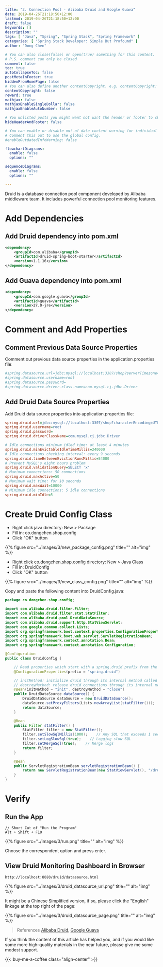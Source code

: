 ```yaml
---
title: "3. Connection Pool - Alibaba Druid and Google Guava"
date: 2019-04-26T21:18:50+12:00
lastmod: 2019-04-26T21:18:50+12:00
draft: false
keywords: []
description: ""
tags: [ "Java", "Spring", "Spring Stack", "Spring Framework" ]
categories: [ "Spring Stack Developer: Simple But Profound" ]
author: "Dong Chen"

# You can also close(false) or open(true) something for this content.
# P.S. comment can only be closed
comment: false
toc: true
autoCollapseToc: false
postMetaInFooter: true
hiddenFromHomePage: false
# You can also define another contentCopyright. e.g. contentCopyright: "This is another copyright."
contentCopyright: false
reward: true
mathjax: false
mathjaxEnableSingleDollar: false
mathjaxEnableAutoNumber: false

# You unlisted posts you might want not want the header or footer to show
hideHeaderAndFooter: false

# You can enable or disable out-of-date content warning for individual post.
# Comment this out to use the global config.
#enableOutdatedInfoWarning: false

flowchartDiagrams:
  enable: false
  options: ""

sequenceDiagrams: 
  enable: false
  options: ""

---
```


Druid is a database connection pool component developed by Alibaba middleware team. It includes powerful connection pool monitoring features.

<!--more-->

# Add Dependencies

## Add Druid dependency into pom.xml

```xml
<dependency>
    <groupId>com.alibaba</groupId>
    <artifactId>druid-spring-boot-starter</artifactId>
    <version>1.1.16</version>
</dependency>
```

## Add Guava dependency into pom.xml

```xml
<dependency>
    <groupId>com.google.guava</groupId>
    <artifactId>guava</artifactId>
    <version>27.0-jre</version>
</dependency>
```

# Comment and Add Properties

## Comment Previous Data Source Properties

Comment out previous data source properties in the application.properties file:

```ini
#spring.datasource.url=jdbc:mysql://localhost:3307/shop?serverTimezone=UTC
#spring.datasource.username=root
#spring.datasource.password=
#spring.datasource.driver-class-name=com.mysql.cj.jdbc.Driver
```

## Add Druid Data Source Properties

Add Druid data source properties into application.properties file:

```ini
spring.druid.url=jdbc:mysql://localhost:3307/shop?characterEncoding=UTF-8&serverTimezone=UTC
spring.druid.username=root
spring.druid.password=
spring.druid.driverClassName=com.mysql.cj.jdbc.Driver

# Idle connections minimum idled time: at least 4 minutes
spring.druid.minEvictableIdleTimeMillis=240000
# Idle connections checking interval: every 9 seconds
spring.druid.timeBetweenEvictionRunsMillis=54000
# Prevent MySQL's eight hours problem
spring.druid.validationQuery=SELECT 'x'
# Maximum connections: 50 connections
spring.druid.maxActive=50
# Maximum wait time: for 10 seconds
spring.druid.maxWait=10000
# Minimum idle connections: 5 idle connections
spring.druid.minIdle=5
```

# Create Druid Config Class

* Right click java directory: New > Package
* Fill in: co.dongchen.shop.config
* Click "OK" button

{{% figure src="../images/3/new_package_config.png" title="" alt="img" %}}

* Right click co.dongchen.shop.config directory: New > Java Class
* Fill in: DruidConfig
* Click "OK" button

{{% figure src="../images/3/new_class_config.png" title="" alt="img" %}}

Copy and paste the following content into DruidConfig.java:

```java
package co.dongchen.shop.config;

import com.alibaba.druid.filter.Filter;
import com.alibaba.druid.filter.stat.StatFilter;
import com.alibaba.druid.pool.DruidDataSource;
import com.alibaba.druid.support.http.StatViewServlet;
import com.google.common.collect.Lists;
import org.springframework.boot.context.properties.ConfigurationProperties;
import org.springframework.boot.web.servlet.ServletRegistrationBean;
import org.springframework.context.annotation.Bean;
import org.springframework.context.annotation.Configuration;

@Configuration
public class DruidConfig {

    // Read properties which start with a spring.druid prefix from the application.properties file
    @ConfigurationProperties(prefix = "spring.druid")

    // initMethod: initialize druid through its internal method called init
    // destroyMethod: release druid connections through its internal method called close
    @Bean(initMethod = "init", destroyMethod = "close")
    public DruidDataSource dataSource() {
        DruidDataSource dataSource = new DruidDataSource();
        dataSource.setProxyFilters(Lists.newArrayList(statFilter()));
        return dataSource;
    }

    @Bean
    public Filter statFilter() {
        StatFilter filter = new StatFilter();
        filter.setSlowSqlMillis(1000);    // Any SQL that exceeds 1 second is a slow SQL
        filter.setLogSlowSql(true);    // Logging slow SQL
        filter.setMergeSql(true);    // Merge logs
        return filter;
    }

    @Bean
    public ServletRegistrationBean servletRegistrationBean() {
        return new ServletRegistrationBean(new StatViewServlet(), "/druid/*");
    }
}
```

# Verify

## Run the App

```Code
// Short Cut of "Run the Program"
Alt + Shift + F10
```

{{% figure src="../images/3/run.png" title="" alt="img" %}}

Choose the correspondent option and press enter.

## View Druid Monitoring Dashboard in Browser

```http
http://localhost:8080/druid/datasource.html
```

{{% figure src="../images/3/druid_datasource_url.png" title="" alt="img" %}}

It might be a Chinese Simplified version, if so, please click the "English" linkage at the top right of the page:

{{% figure src="../images/3/druid_datasource_page.png" title="" alt="img" %}}

> References
> [Alibaba Druid](https://github.com/alibaba/druid/wiki),
> [Google Guava](https://github.com/google/guava/wiki)

If you think the content of this article has helped you, and if you would like some more high-quality materials in the near future, please give me some modest support.

<!-- Buy Me a Coffee Button -->
{{< buy-me-a-coffee class="align-center" >}}
